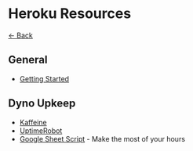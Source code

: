 # Heroku Resources

[<- Back](./README.md)

## General

- [Getting Started](https://devcenter.heroku.com/start)

## Dyno Upkeep

- [Kaffeine](http://kaffeine.herokuapp.com/)
- [UptimeRobot](https://uptimerobot.com/)
- [Google Sheet Script](https://medium.com/@pandachain/keep-free-heroku-app-awake-during-a-specific-period-using-google-app-script-in-2017-63fe37ee9e9f) - Make the most of your hours
